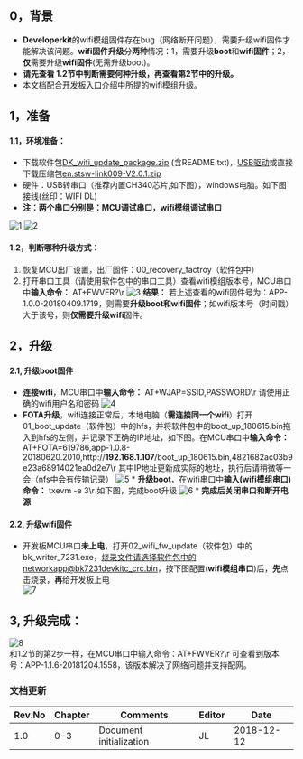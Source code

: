 ## 0，背景
* **Developerkit**的wifi模组固件存在bug（网络断开问题），需要升级wifi固件才能解决该问题。**wifi固件升级**分**两种**情况：1，需要升级**boot**和**wifi固件**；2，**仅**需要升级**wifi固件**(无需升级boot)。
* **请先查看 1.2节中判断需要何种升级，再查看第2节中的升级。**
* 本文档配合[开发板入口](https://github.com/alibaba/AliOS-Things/wiki/Developer-Kit-Tutorial)介绍中所提的wifi模组升级。
## 1，准备
#### 1.1，环境准备：
   * 下载软件包[DK_wifi_update_package.zip](http://47.74.253.193:8091/media/source/resource/DK_wifi_update_package.zip) (含README.txt)，[USB驱动](https://www.st.com/en/development-tools/stsw-link009.html)或直接下载压缩包[en.stsw-link009-V2.0.1.zip](http://47.74.253.193:8091/media/source/resource/en.stsw-link009-V2.0.1.zip) 
   * 硬件：USB转串口（推荐内置CH340芯片,如下图），windows电脑。如下图接线(丝印：WIFI DL)
   * **注：两个串口分别是：MCU调试串口，wifi模组调试串口**  
 
   ![1](https://img.alicdn.com/tfs/TB1FPlOxhjaK1RjSZFAXXbdLFXa-937-722.png) 
   ![2](https://img.alicdn.com/tfs/TB1_GXGxgHqK1RjSZFkXXX.WFXa-1328-1007.png)   
#### 1.2，判断哪种升级方式：
1. 恢复MCU出厂设置，出厂固件：00_recovery_factroy（软件包中）
2. 打开串口工具（请使用软件包中的串口工具）查看wifi模组版本号，MCU串口中**输入命令：** AT+FWVER?\r 
        ![3](https://img.alicdn.com/tfs/TB1LM80xhjaK1RjSZKzXXXVwXXa-827-444.png) 
**结果：** 若上述查看的wifi固件号为：APP-1.0.0-20180409.1719，则需要**升级boot和wifi固件**；如wifi版本号（时间戳）大于该号，则**仅需要升级wifi**固件。


## 2，升级
#### 2.1, 升级boot固件  

   * **连接wifi**，MCU串口中**输入命令：** AT+WJAP=SSID,PASSWORD\r 请使用正确的wifi用户名和密码
       ![4](https://img.alicdn.com/tfs/TB1ppXxxjTpK1RjSZKPXXa3UpXa-816-517.png)
   * **FOTA升级**，wifi连接正常后，本地电脑（**需连接同一个wifi**）打开01_boot_update（软件包）中的hfs，并将软件包中的boot_up_180615.bin拖入到hfs的左侧，并记录下正确的IP地址，如下图。在MCU串口中**输入命令：** AT+FOTA=619786,app-1.0.8-20180620.2010,http://**192.168.1.107**/boot_up_180615.bin,4821682ac03b9e23a68914021ea0d2e7\r   其中IP地址更新成实际的地址，执行后请稍微等一会（nfs中会有传输记录）
![5](https://img.alicdn.com/tfs/TB1zYxwxgDqK1RjSZSyXXaxEVXa-1749-647.png) 
    * **升级boot**，在wifi串口中**输入(wifi模组串口)命令：**  txevm -e 3\r  如下图，完成boot升级
  ![6](https://img.alicdn.com/tfs/TB1EBFCxXzqK1RjSZFCXXbbxVXa-537-722.png) 
	* **完成后关闭串口和断开电源**
#### 2.2, 升级wifi固件  

* 开发板MCU串口**未上电**，打开02_wifi_fw_update（软件包）中的bk_writer_7231.exe，烧录文件请选择软件包中的networkapp@bk7231devkitc_crc.bin，按下图配置(**wifi模组串口**)后，**先**点击烧录，**再**给开发板上电  
    ![7](https://img.alicdn.com/tfs/TB1HS8rxjDpK1RjSZFrXXa78VXa-1104-521.png)   
## 3, 升级完成：
![8](https://img.alicdn.com/tfs/TB1DF8Bxa6qK1RjSZFmXXX0PFXa-773-411.png)  
和1.2节的第2步一样，在MCU串口中输入命令：AT+FWVER?\r 可查看到版本号：APP-1.1.6-20181204.1558，该版本解决了网络问题并支持配网。  




### 文档更新

| Rev.No | Chapter | Comments | Editor | Date |
| --- | --- | -------- |  ---| --- |
| 1.0     | 0-3     |  Document initialization    | JL | 2018-12-12 |